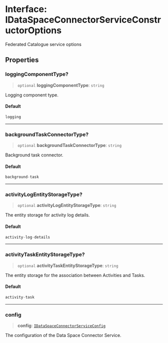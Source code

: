 # Interface: IDataSpaceConnectorServiceConstructorOptions

Federated Catalogue service options

## Properties

### loggingComponentType?

> `optional` **loggingComponentType**: `string`

Logging component type.

#### Default

```ts
logging
```

***

### backgroundTaskConnectorType?

> `optional` **backgroundTaskConnectorType**: `string`

Background task connector.

#### Default

```ts
background-task
```

***

### activityLogEntityStorageType?

> `optional` **activityLogEntityStorageType**: `string`

The entity storage for activity log details.

#### Default

```ts
activity-log-details
```

***

### activityTaskEntityStorageType?

> `optional` **activityTaskEntityStorageType**: `string`

The entity storage for the association between Activities and Tasks.

#### Default

```ts
activity-task
```

***

### config

> **config**: [`IDataSpaceConnectorServiceConfig`](IDataSpaceConnectorServiceConfig.md)

The configuration of the Data Space Connector Service.
